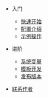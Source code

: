 - 入门

  - [快速开始](quickStart.md)
  - [配置介绍](configIntrodue.md)
  - [示例操作](collections/LinkedList.md)

- 进阶
  - [系统变量](sysVariable.md)
  - [模板开发](thread/Thread-common-problem.md)
  - [发布版本](thread/Thread-common-problem.md)

- [联系作者](contactme.md)
